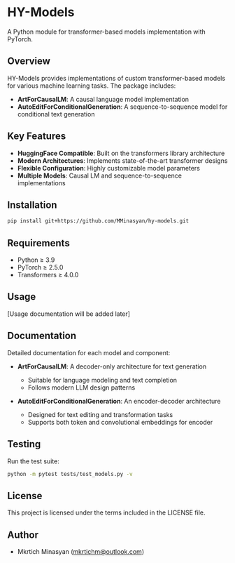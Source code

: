 # HY-Models

A Python module for transformer-based models implementation with PyTorch.

## Overview

HY-Models provides implementations of custom transformer-based models for various machine learning tasks. The package includes:

- **ArtForCausalLM**: A causal language model implementation
- **AutoEditForConditionalGeneration**: A sequence-to-sequence model for conditional text generation

## Key Features

- **HuggingFace Compatible**: Built on the transformers library architecture
- **Modern Architectures**: Implements state-of-the-art transformer designs
- **Flexible Configuration**: Highly customizable model parameters
- **Multiple Models**: Causal LM and sequence-to-sequence implementations

## Installation

```bash
pip install git+https://github.com/MMinasyan/hy-models.git
```

## Requirements

- Python ≥ 3.9
- PyTorch ≥ 2.5.0
- Transformers ≥ 4.0.0

## Usage

[Usage documentation will be added later]

## Documentation

Detailed documentation for each model and component:

- **ArtForCausalLM**: A decoder-only architecture for text generation
  - Suitable for language modeling and text completion
  - Follows modern LLM design patterns

- **AutoEditForConditionalGeneration**: An encoder-decoder architecture
  - Designed for text editing and transformation tasks
  - Supports both token and convolutional embeddings for encoder

## Testing

Run the test suite:

```bash
python -m pytest tests/test_models.py -v
```

## License

This project is licensed under the terms included in the LICENSE file.

## Author

- Mkrtich Minasyan (mkrtichm@outlook.com)
